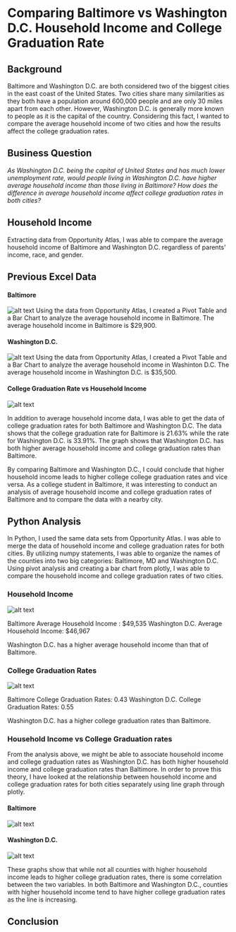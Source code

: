 # Comparing Baltimore vs Washington D.C. Household Income and College Graduation Rate

## Background
Baltimore and Washington D.C. are both considered two of the biggest cities in the east coast of the United States. Two cities share many similarities as they both have a population around 600,000 people and are only 30 miles apart from each other. However, Washington D.C. is generally more known to people as it is the capital of the country. Considering this fact, I wanted to compare the average household income of two cities and how the results affect the college graduation rates. 
## Business Question
_As Washington D.C. being the capital of United States and has much lower unemployment rate, would people living in Washington D.C. have higher average household income than those living in Baltimore? How does the difference in average household income affect college graduation rates in both cities?_
## Household Income
Extracting data from Opportunity Atlas, I was able to compare the average household income of Baltimore and Washington D.C. regardless of parents' income, race, and gender.

## Previous Excel Data

#### Baltimore
![alt text](https://github.com/justinjiholee/baltimore-washingtondc-household-data/blob/main/Baltimore%20Average%20Household%20Income%20Graph.png)
Using the data from Opportunity Atlas, I created a Pivot Table and a Bar Chart to analyze the average household income in Baltimore. The average household income in Baltimore is $29,900.
#### Washington D.C.
![alt text](https://github.com/justinjiholee/baltimore-washingtondc-household-data/blob/main/Washington%20D.C.%20Average%20Household%20Income%20Graph.png)
Using the data from Opportunity Atlas, I created a Pivot Table and a Bar Chart to analyze the average household income in Washinton D.C. The average household income in Washington D.C. is $35,500.
#### College Graduation Rate vs Household Income
![alt text](https://github.com/justinjiholee/baltimore-washingtondc-household-data/blob/main/College%20Graduation%20Rate%20Graph.png)

In addition to average household income data, I was able to get the data of college graduation rates for both Baltimore and Washington D.C. The data shows that the college graduation rate for Baltimore is 21.63% while the rate for Washington D.C. is 33.91%. The graph shows that Washington D.C. has both higher average household income and college graduation rates than Baltimore. 

By comparing Baltimore and Washington D.C., I could conclude that higher household income leads to higher college college graduation rates and vice versa. As a college student in Baltimore, it was interesting to conduct an analysis of average household income and college graduation rates of Baltimore and to compare the data with a nearby city.  

## Python Analysis

In Python, I used the same data sets from Opportunity Atlas. I was able to merge the data of household income and college graduation rates for both cities. By utilizing numpy statements, I was able to organize the names of the counties into two big categories: Baltimore, MD and Washington D.C. Using pivot analysis and creating a bar chart from plotly, I was able to compare the household income and college graduation rates of two cities.

### Household Income
![alt text](https://github.com/justinjiholee/baltimore-washingtondc-household-data/blob/main/bal_was_inc.png)

Baltimore Average Household Income : $49,535
Washington D.C. Average Household Income: $46,967

Washington D.C. has a higher average household income than that of Baltimore. 

### College Graduation Rates
![alt text](https://github.com/justinjiholee/baltimore-washingtondc-household-data/blob/main/bal_was_college_grad.png)

Baltimore College Graduation Rates: 0.43
Washington D.C. College Graduation Rates: 0.55

Washington D.C. has a higher college graduation rates than Baltimore. 

### Household Income vs College Graduation rates

From the analysis above, we might be able to associate household income and college graduation rates as Washington D.C. has both higher household income and college graduation rates than Baltimore. In order to prove this theory, I have looked at the relationship between household income and college graduation rates for both cities separately using line graph through plotly. 

#### Baltimore
![alt text](https://github.com/justinjiholee/baltimore-washingtondc-household-data/blob/main/bal_inc_college.png)

#### Washington D.C.
![alt text](https://github.com/justinjiholee/baltimore-washingtondc-household-data/blob/main/was_inc_college.png) 

These graphs show that while not all counties with higher household income leads to higher college graduation rates, there is some correlation between the two variables. In both Baltimore and Washington D.C., counties with higher household income tend to have higher college graduation rates as the line is increasing.

## Conclusion




